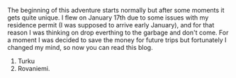 The beginning of this adventure starts normally but after some moments it gets quite unique.
I flew on January 17th due to some issues with my residence permit (I was supposed to arrive early January), and for that reason I was thinking on drop everthing to the garbage and don't come. For a moment I was decided to save the money for future trips but fortunately I changed my mind, so now you can read this blog.



1. Turku
2. Rovaniemi.
